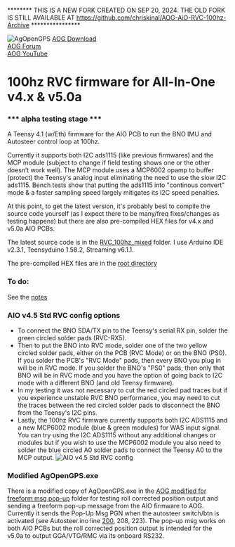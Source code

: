 ******** THIS IS A NEW FORK CREATED ON SEP 20, 2024. THE OLD FORK IS STILL AVAILABLE AT https://github.com/chriskinal/AOG-AiO-RVC-100hz-Archive ****************


![AgOpenGPS](https://github.com/m-elias/AOG-AiO-RVC-100hz/blob/main/media/agopengps%20name%20logo.png)
[AOG Download](https://github.com/farmerbriantee/AgOpenGPS/releases)<br>
[AOG Forum](https://discourse.agopengps.com/)<br>
[AOG YouTube](https://youtube.com/@AgOpenGPS)

# 100hz RVC firmware for All-In-One v4.x & v5.0a
### *** alpha testing stage ***

A Teensy 4.1 (w/Eth) firmware for the AIO PCB to run the BNO IMU and Autosteer control loop at 100hz.

Currently it supports both I2C ads1115 (like previous firmwares) and the MCP module (subject to change if field testing shows one or the other doesn’t work well). The MCP module uses a MCP6002 opamp to buffer (protect) the Teensy's analog input eliminating the need to use the slow I2C ads1115. Bench tests show that putting the ads1115 into "continous convert" mode & a faster sampling speed largely mitigates its I2C speed penalties.

At this point, to get the latest version, it's probably best to compile the source code yourself (as I expect there to be many/freq fixes/changes as testing happens) but there are also pre-compiled HEX files for v4.x and v5.0a AIO PCBs.

The latest source code is in the [RVC_100hz_mixed](https://github.com/m-elias/AOG-AiO-RVC-100hz/tree/main/RVC_100hz_mixed) folder.
I use Arduino IDE v2.3.1, Teensyduino 1.58.2, Streaming v6.1.1.

The pre-compiled HEX files are in the [root directory](https://github.com/m-elias/AOG-AiO-RVC-100hz)

### To do:
See the [notes](https://github.com/m-elias/AOG-AiO-RVC-100hz/blob/main/RVC_100hz_mixed/1_notes.ino)

### AIO v4.5 Std RVC config options
- To connect the BNO SDA/TX pin to the Teensy's serial RX pin, solder the green circled solder pads (RVC-RX5).
- Then to put the BNO into RVC mode, solder one of the two yellow circled solder pads, either on the PCB (RVC Mode) or on the BNO (PS0). If you solder the PCB's "RVC Mode" pads, then every BNO you plug in will be in RVC mode. If you solder the BNO's "PS0" pads, then only that BNO will be in RVC mode and you have the option of going back to I2C mode with a different BNO (and old Teensy firmware).
- In my testing it was not necessary to cut the red circled pad traces but if you experience unstable RVC BNO performance, you may need to cut the traces between the red circled solder pads to disconnect the BNO from the Teensy's I2C pins.
- Lastly, the 100hz RVC firmware currently supports both I2C ADS1115 and a new MCP6002 module (blue & green modules) for WAS input signal. You can try using the I2C ADS1115 without any additional changes or modules but if you wish to use the MCP6002 module you also need to solder the blue circled A0 solder pads to connect the Teensy A0 to the MCP output.
![AIO v4.5 Std RVC config](https://github.com/m-elias/AOG-AiO-RVC-100hz/blob/main/media/AIO%20v4.5%20Std%20RVC%20config%20options.jpg)

### Modified AgOpenGPS.exe
There is a modified copy of AgOpenGPS.exe in the [AOG modified for freeform msg pop-up](https://github.com/m-elias/AOG-AiO-RVC-100hz/tree/main/AOG%20modified%20for%20freeform%20msg%20pop-up) folder for testing roll corrected position output and sending a freeform pop-up message from the AIO firmware to AOG. Currently it sends the Pop-Up Msg PGN when the autosteer switch/btn is activated (see Autosteer.ino line [200](https://github.com/m-elias/AOG-AiO-RVC-100hz/blob/279e0f3a72f9fc7b0018a4bd1440960cb8f07813/RVC_100hz_mixed/Autosteer.ino#L200), 208, 223). The pop-up msg works on both AIO PCBs but the roll corrected position output is intended for the v5.0a to output GGA/VTG/RMC via its onboard RS232.
